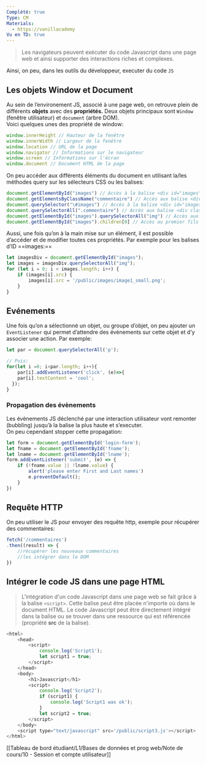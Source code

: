```yaml
---
Complété: true
Type: CM
Materials:
  - https://vanillacademy
Vu en TD: true
---
```

> Les navigateurs peuvent exécuter du code Javascript dans une page web et ainsi supporter des interactions riches et complexes.

Ainsi, on peu, dans les outils du développeur, executer du code `JS`

  

## Les objets Window et Document

Au sein de l’environement JS, associé à une page web, on retrouve plein de différents **objets** avec des **propriétés.** Deux objets principaux sont `Window` (fenêtre utilisateur) et `document` (arbre DOM).  
Voici quelques unes des propriété de window:  

```JavaScript
window.innerHeight // Hauteur de la fenêtre
window.innerWidth // Largeur de la fenêtre
window.location // URL de la page
window.navigator // Informations sur le navigateur
window.screen // Informations sur l'écran
window.document // Document HTML de la page
```

  
On peu accéder aux différents éléments du document en utilisant la/les méthodes query sur les sélecteurs CSS ou les balises:  

```JavaScript
document.getElementById("images") // Accès à la balise <div id="images">
document.getElementsByClassName("commentaire") // Accès aux balise <div class="commentaire">
document.querySelector("\#images") // Accès à la balise <div id="images">
document.querySelectorAll(".commentaire") // Accès aux balise <div class="commentaire">
document.getElementById("images").querySelectorAll("img") // Accès aux balise <img> à partir de la balise <div id="images">
document.getElementById("images").children[0] // Accès au premier fils à partir de de l'élément <div id="images">
```

Aussi, une fois qu’on à la main mise sur un élément, il est possible d’accéder et de modifier toutes ces propriétés. Par exemple pour les balises d’ID ==images:==

```JavaScript
let imagesDiv = document.getElementById("images");
let images = imagesDiv.querySelectorAll("img");
for (let i = 0; i < images.length; i++) {
    if (images[i].src) {
        images[i].src = '/public/images/image1_small.png';
    }
}
```

## Evénements

Une fois qu’on a sélectionné un objet, ou groupe d’objet, on peu ajouter un `EventListener` qui permet d’attendre des évènements sur cette objet et d’y associer une action. Par exemple:  
  

```JavaScript
let par = document.querySelectorAll('p');

// Puis:
for(let i =0; i<par.length; i++){
    par[i].addEventListener('click', (e)=>{
    par[i].textContent = 'cool';
  });
}
```

  

### Propagation des évènements

Les évènements JS déclenché par une interaction utilisateur vont remonter (bubbling) jusqu’à la balise la plus haute et s’executer.  
On peu cependant stopper cette propagation:  
  

```JavaScript
let form = document.getElementById('login-form');
let fname = document.getElementById('fname');
let lname = document.getElementById('lname');
form.addEventListener('submit', (e) => {
    if (!fname.value || !lname.value) {
        alert('please enter First and Last names')
        e.preventDefault();
    }
})
```

  

## Requête HTTP

On peu utiliser le JS pour envoyer des requête http, exemple pour récupérer des commentaires:  
  

```JavaScript
fetch('/commentaires')
.then((result) => {
    //récupérer les nouveaux commentaires
    //les intégrer dans le DOM
})
```

  

## Intégrer le code JS dans une page HTML

> L'intégration d'un code Javascript dans une page web se fait grâce à la balise `<script>`. Cette balise peut être placée n'importe où dans le document HTML. Le code Javascript peut être directement intégré dans la balise ou se trouver dans une ressource qui est référencée (propriété **src** de la balise).

```JavaScript
<html>
    <head>
        <script>
            console.log('Script1');
            let script1 = true;
        </script>
    </head>
    <body>
        <h1>Javascript</h1>
        <script>
            console.log('Script2');
            if (script1) {
                console.log('Script1 was ok');
            }
            let script2 = true;
        </script>
    </body>
    <script type="text/javascript" src='/public/script3.js'></script>
</html>
```

[[Tableau de bord étudiant/L1/Bases de données et prog web/Note de cours/10 - Session et compte utilisateur]]